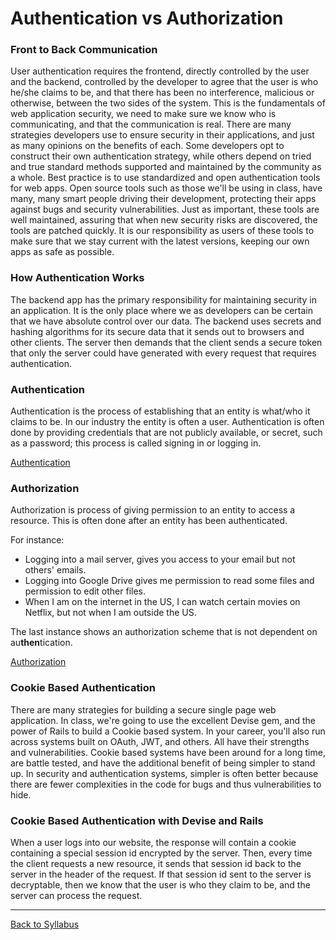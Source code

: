 # Authentication vs Authorization

### Front to Back Communication

User authentication requires the frontend, directly controlled by the user and the backend, controlled by the developer to agree that the user is who he/she claims to be, and that there has been no interference, malicious or otherwise, between the two sides of the system. This is the fundamentals of web application security, we need to make sure we know who is communicating, and that the communication is real. There are many strategies developers use to ensure security in their applications, and just as many opinions on the benefits of each. Some developers opt to construct their own authentication strategy, while others depend on tried and true standard methods supported and maintained by the community as a whole. Best practice is to use standardized and open authentication tools for web apps. Open source tools such as those we'll be using in class, have many, many smart people driving their development, protecting their apps against bugs and security vulnerabilities. Just as important, these tools are well maintained, assuring that when new security risks are discovered, the tools are patched quickly. It is our responsibility as users of these tools to make sure that we stay current with the latest versions, keeping our own apps as safe as possible.

### How Authentication Works

The backend app has the primary responsibility for maintaining security in an application. It is the only place where we as developers can be certain that we have absolute control over our data. The backend uses secrets and hashing algorithms for its secure data that it sends out to browsers and other clients. The server then demands that the client sends a secure token that only the server could have generated with every request that requires authentication.

### Authentication

Authentication is the process of establishing that an entity is what/who it claims to be. In our industry the entity is often a user. Authentication is often done by providing credentials that are not publicly available, or secret, such as a password; this process is called signing in or logging in.

[Authentication](https://en.wikipedia.org/wiki/Authentication)

### Authorization

Authorization is process of giving permission to an entity to access a resource. This is often done after an entity has been authenticated.

For instance:

- Logging into a mail server, gives you access to your email but not others' emails.
- Logging into Google Drive gives me permission to read some files and permission to edit other files.
- When I am on the internet in the US, I can watch certain movies on Netflix, but not when I am outside the US.

The last instance shows an authorization scheme that is not dependent on au**then**tication.

[Authorization](https://en.wikipedia.org/wiki/Authorization)

### Cookie Based Authentication

There are many strategies for building a secure single page web application. In class, we're going to use the excellent Devise gem, and the power of Rails to build a Cookie based system. In your career, you'll also run across systems built on OAuth, JWT, and others. All have their strengths and vulnerabilities. Cookie based systems have been around for a long time, are battle tested, and have the additional benefit of being simpler to stand up. In security and authentication systems, simpler is often better because there are fewer complexities in the code for bugs and thus vulnerabilities to hide.

### Cookie Based Authentication with Devise and Rails

When a user logs into our website, the response will contain a cookie containing a special session id encrypted by the server. Then, every time the client requests a new resource, it sends that session id back to the server in the header of the request. If that session id sent to the server is decryptable, then we know that the user is who they claim to be, and the server can process the request.

---

[Back to Syllabus](../README.md#unit-nine-react-and-rails-with-authentication)
